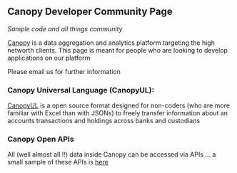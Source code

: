 ## Canopy Developer Community Page
*Sample code and all things community*

[Canopy](https:/canopy.cloud) is a data aggregation and analytics platform targeting the high networth clients. This page is meant for people who are looking to develop applications on our platform

Please email us for further information

### Canopy Universal Language (CanopyUL):
[CanopyUL](https://mesitis.atlassian.net/wiki/display/HOW/Canopy+Universal+Language) is a open source format designed for non-coders (who are more familiar with Excel than with JSONs) to freely transfer information about an accounts transactions and holdings across banks and custodians


### Canopy Open APIs
All (well almost all !!) data inside Canopy can be accessed via APIs ... a small sample of these APIs is [here](https://documenter.getpostman.com/view/884147/canopy-api-calls/6YtywA3)
